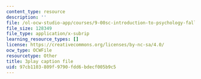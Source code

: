 ```yaml
---
content_type: resource
description: ''
file: /ol-ocw-studio-app/courses/9-00sc-introduction-to-psychology-fall-2011/97cb1103809f9790fdd6bdecf005b9c5_-cK1og4ElKE.srt
file_size: 128349
file_type: application/x-subrip
learning_resource_types: []
license: https://creativecommons.org/licenses/by-nc-sa/4.0/
ocw_type: OCWFile
resourcetype: Other
title: 3play caption file
uid: 97cb1103-809f-9790-fdd6-bdecf005b9c5
---
```

